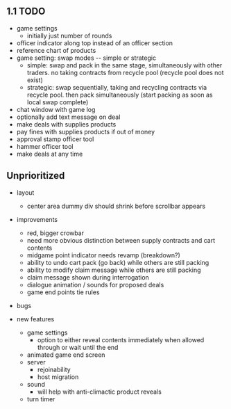 ## 1.1 TODO
- game settings
  - initially just number of rounds
- officer indicator along top instead of an officer section
- reference chart of products
- game setting: swap modes -- simple or strategic
  - simple: swap and pack in the same stage, simultaneously with other traders. no taking contracts from recycle pool (recycle pool does not exist)
  - strategic: swap sequentially, taking and recycling contracts via recycle pool. then pack simultaneously (start packing as soon as local swap complete)
- chat window with game log
- optionally add text message on deal
- make deals with supplies products
- pay fines with supplies products if out of money
- approval stamp officer tool
- hammer officer tool
- make deals at any time


## Unprioritized
- layout
  - center area dummy div should shrink before scrollbar appears

- improvements
  - red, bigger crowbar
  - need more obvious distinction between supply contracts and cart contents
  - midgame point indicator needs revamp (breakdown?)
  - ability to undo cart pack (go back) while others are still packing
  - ability to modify claim message while others are still packing
  - claim message shown during interrogation
  - dialogue animation / sounds for proposed deals
  - game end points tie rules

- bugs

- new features
  - game settings
    - option to either reveal contents immediately when allowed through or wait until the end
  - animated game end screen
  - server
    - rejoinability
    - host migration
  - sound
    - will help with anti-climactic product reveals
  - turn timer
